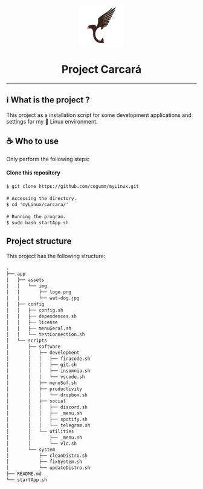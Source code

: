<div align="center">
    <img alt="#Delicinha" title="Project Carcará" src="./app/assets/img/logo.png" width="120px" />
    <h1>Project Carcará</h1>
</div>

---

## :information_source: What is the project ?

This project as a installation script for some development applications and settings for my 🐧 Linux environment.

## :coffee: Who to use

Only perform the following steps:

<h4><strong>Clone this repository</strong></h4>

```
$ git clone https://github.com/cogumm/myLinux.git

# Accessing the directory.
$ cd 'myLinux/carcara/'

# Running the program.
$ sudo bash startApp.sh
```

## Project structure

This project has the following structure:

```
.
├── app
│   ├── assets
│   │   └── img
│   │       ├── logo.png
│   │       └── wat-dog.jpg
│   ├── config
│   │   ├── config.sh
│   │   ├── dependences.sh
│   │   ├── license
│   │   ├── menuGeral.sh
│   │   └── testConnection.sh
│   └── scripts
│       ├── software
│       │   ├── development
│       │   │   ├── firacode.sh
│       │   │   ├── git.sh
│       │   │   ├── insomnia.sh
│       │   │   └── vscode.sh
│       │   ├── menuSof.sh
│       │   ├── productivity
│       │   │   └── dropbox.sh
│       │   ├── social
│       │   │   ├── discord.sh
│       │   │   ├── _menu.sh
│       │   │   ├── spotify.sh
│       │   │   └── telegram.sh
│       │   └── utilities
│       │       ├── _menu.sh
│       │       └── vlc.sh
│       └── system
│           ├── cleanDistro.sh
│           ├── fixSystem.sh
│           └── updateDistro.sh
├── README.md
└── startApp.sh
```
